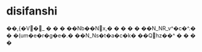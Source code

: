 # disifanshi

��,{�V�\_ � � � ��Nb��Nx,� � � � � ��N_NR\_v^�c�^.� � �(um�e�r�g�e�.� ��N_Ns�t�a�c�k� ��Qhz��^ � � � �
